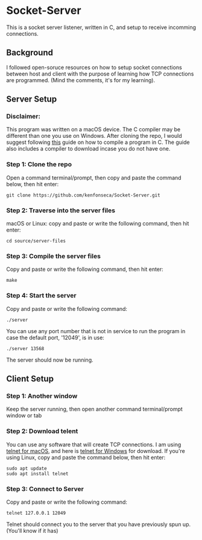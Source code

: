 # Socket-Server
This is a socket server listener, written in C, and setup to receive incomming connections.

## Background
I followed open-soruce resources on how to setup socket connections between host and client with the purpose of learning how TCP connections are programmed. (Mind the comments, it's for my learning).

## Server Setup
### Disclaimer:
This program was written on a macOS device. The C compiler may be different than one you use on Windows. After cloning the repo, I would suggest following [this](https://www.geeksforgeeks.org/techtips/how-to-compile-and-run-c-program-in-terminal/) guide on how to compile a program in C. The guide also includes a compiler to download incase you do not have one. 
### Step 1: Clone the repo
Open a command terminal/prompt, then copy and paste the command below, then hit enter:
```
git clone https://github.com/kenfonseca/Socket-Server.git
```
### Step 2: Traverse into the server files
macOS or Linux: copy and paste or write the following command, then hit enter:
```
cd source/server-files
```
### Step 3: Compile the server files
Copy and paste or write the following command, then hit enter:
```
make
```
### Step 4: Start the server
Copy and paste or write the following command:
```
./server
```
You can use any port number that is not in service to run the program in case the default port, '12049', is in use:
```
./server 13568
```
The server should now be running.

## Client Setup
### Step 1: Another window
Keep the server running, then open another command terminal/prompt window or tab

### Step 2: Download telent
You can use any software that will create TCP connections.
I am using [telnet for macOS](https://formulae.brew.sh/formula/telnet), and here is [telnet for Windows](https://learn.microsoft.com/en-us/previous-versions/windows/it-pro/windows-server-2008-R2-and-2008/cc754293(v=ws.10)) for download.
If you're using Linux, copy and paste the command below, then hit enter:
```
sudo apt update  
sudo apt install telnet
```

### Step 3: Connect to Server
Copy and paste or write the following command:
```
telnet 127.0.0.1 12049
```
Telnet should connect you to the server that you have previously spun up. (You'll know if it has)
